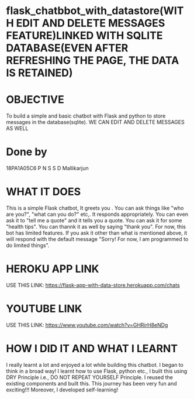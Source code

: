# flask_chatbbot_with_datastore(WITH EDIT AND DELETE MESSAGES FEATURE)LINKED WITH SQLITE DATABASE(EVEN AFTER REFRESHING THE PAGE, THE DATA IS RETAINED)

# OBJECTIVE
To build a simple and basic chatbot with Flask and python to store messages in the database(sqlite). WE CAN EDIT AND DELETE MESSAGES AS WELL
# Done by
18PA1A05C6 P N S S D Mallikarjun

# WHAT IT DOES

This is a simple Flask chatbot, It greets you . You can ask things like "who are you?", "what can you do?" etc,. It responds appropriately. You can even ask it to "tell me a quote" and it tells you a quote. You can ask it for some "health tips".  You can thannk it as well by saying "thank you". For now, this bot has limited features. If you ask it other than what is mentioned above, it will respond with the default message "Sorry! For now, I am programmed to do limited things". 


# HEROKU APP LINK
USE THIS LINK: https://flask-app-with-data-store.herokuapp.com/chats


# YOUTUBE LINK
USE THIS LINK: https://www.youtube.com/watch?v=GHRirH8eNDg

# HOW I DID IT AND WHAT I LEARNT
I really learnt a lot and enjoyed a lot while building this chatbot. I began to think in a broad way! I learnt how  to use Flask, python etc., I built this using DRY Principle i.e., DO NOT REPEAT YOURSELF Principle. I reused the existing components and built this. This journey has been very fun and exciting!!! Moreover, I developed self-learning!
